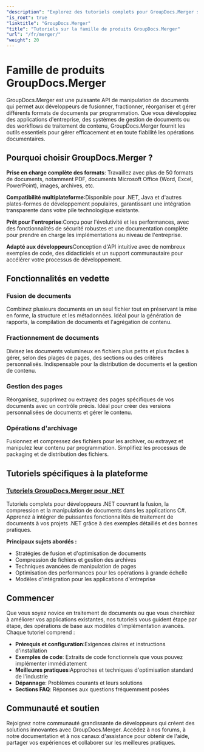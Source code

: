 ```yaml
---
"description": "Explorez des tutoriels complets pour GroupDocs.Merger sur différentes plateformes. Apprenez à fusionner, fractionner et manipuler des documents par programmation grâce à des guides pas à pas et des exemples pratiques."
"is_root": true
"linktitle": "GroupDocs.Merger"
"title": "Tutoriels sur la famille de produits GroupDocs.Merger"
"url": "/fr/merger/"
"weight": 20
---
```


# Famille de produits GroupDocs.Merger

GroupDocs.Merger est une puissante API de manipulation de documents qui permet aux développeurs de fusionner, fractionner, réorganiser et gérer différents formats de documents par programmation. Que vous développiez des applications d'entreprise, des systèmes de gestion de documents ou des workflows de traitement de contenu, GroupDocs.Merger fournit les outils essentiels pour gérer efficacement et en toute fiabilité les opérations documentaires.

## Pourquoi choisir GroupDocs.Merger ?

**Prise en charge complète des formats**: Travaillez avec plus de 50 formats de documents, notamment PDF, documents Microsoft Office (Word, Excel, PowerPoint), images, archives, etc.

**Compatibilité multiplateforme**:Disponible pour .NET, Java et d'autres plates-formes de développement populaires, garantissant une intégration transparente dans votre pile technologique existante.

**Prêt pour l'entreprise**:Conçu pour l'évolutivité et les performances, avec des fonctionnalités de sécurité robustes et une documentation complète pour prendre en charge les implémentations au niveau de l'entreprise.

**Adapté aux développeurs**Conception d'API intuitive avec de nombreux exemples de code, des didacticiels et un support communautaire pour accélérer votre processus de développement.

## Fonctionnalités en vedette

### Fusion de documents
Combinez plusieurs documents en un seul fichier tout en préservant la mise en forme, la structure et les métadonnées. Idéal pour la génération de rapports, la compilation de documents et l'agrégation de contenu.

### Fractionnement de documents
Divisez les documents volumineux en fichiers plus petits et plus faciles à gérer, selon des plages de pages, des sections ou des critères personnalisés. Indispensable pour la distribution de documents et la gestion de contenu.

### Gestion des pages
Réorganisez, supprimez ou extrayez des pages spécifiques de vos documents avec un contrôle précis. Idéal pour créer des versions personnalisées de documents et gérer le contenu.

### Opérations d'archivage
Fusionnez et compressez des fichiers pour les archiver, ou extrayez et manipulez leur contenu par programmation. Simplifiez les processus de packaging et de distribution des fichiers.

## Tutoriels spécifiques à la plateforme

### [Tutoriels GroupDocs.Merger pour .NET](./net/)
Tutoriels complets pour développeurs .NET couvrant la fusion, la compression et la manipulation de documents dans les applications C#. Apprenez à intégrer de puissantes fonctionnalités de traitement de documents à vos projets .NET grâce à des exemples détaillés et des bonnes pratiques.

**Principaux sujets abordés :**
- Stratégies de fusion et d'optimisation de documents
- Compression de fichiers et gestion des archives  
- Techniques avancées de manipulation de pages
- Optimisation des performances pour les opérations à grande échelle
- Modèles d'intégration pour les applications d'entreprise

## Commencer

Que vous soyez novice en traitement de documents ou que vous cherchiez à améliorer vos applications existantes, nos tutoriels vous guident étape par étape, des opérations de base aux modèles d'implémentation avancés. Chaque tutoriel comprend :

- **Prérequis et configuration**:Exigences claires et instructions d'installation
- **Exemples de code**: Extraits de code fonctionnels que vous pouvez implémenter immédiatement
- **Meilleures pratiques**:Approches et techniques d'optimisation standard de l'industrie
- **Dépannage**: Problèmes courants et leurs solutions
- **Sections FAQ**: Réponses aux questions fréquemment posées

## Communauté et soutien

Rejoignez notre communauté grandissante de développeurs qui créent des solutions innovantes avec GroupDocs.Merger. Accédez à nos forums, à notre documentation et à nos canaux d'assistance pour obtenir de l'aide, partager vos expériences et collaborer sur les meilleures pratiques.